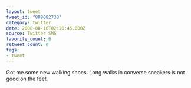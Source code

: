 ```yaml
---
layout: tweet
tweet_id: "889082738"
category: twitter
date: 2008-08-16T02:26:45.000Z
source: Twitter SMS
favorite_count: 0
retweet_count: 0
tags:
- tweet
---
```


Got me some new walking shoes. Long walks in converse sneakers is not good on the feet.
